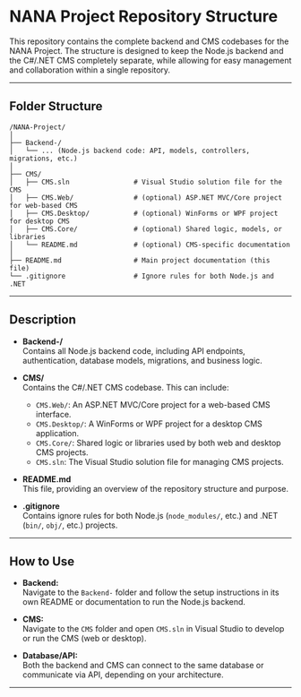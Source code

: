 # NANA Project Repository Structure

This repository contains the complete backend and CMS codebases for the NANA Project. The structure is designed to keep the Node.js backend and the C#/.NET CMS completely separate, while allowing for easy management and collaboration within a single repository.

---

## Folder Structure

```
/NANA-Project/
│
├── Backend-/
│   └── ... (Node.js backend code: API, models, controllers, migrations, etc.)
│
├── CMS/
│   ├── CMS.sln                # Visual Studio solution file for the CMS
│   ├── CMS.Web/               # (optional) ASP.NET MVC/Core project for web-based CMS
│   ├── CMS.Desktop/           # (optional) WinForms or WPF project for desktop CMS
│   ├── CMS.Core/              # (optional) Shared logic, models, or libraries
│   └── README.md              # (optional) CMS-specific documentation
│
├── README.md                  # Main project documentation (this file)
└── .gitignore                 # Ignore rules for both Node.js and .NET
```

---

## Description

- **Backend-/**  
  Contains all Node.js backend code, including API endpoints, authentication, database models, migrations, and business logic.

- **CMS/**  
  Contains the C#/.NET CMS codebase. This can include:
  - `CMS.Web/`: An ASP.NET MVC/Core project for a web-based CMS interface.
  - `CMS.Desktop/`: A WinForms or WPF project for a desktop CMS application.
  - `CMS.Core/`: Shared logic or libraries used by both web and desktop CMS projects.
  - `CMS.sln`: The Visual Studio solution file for managing CMS projects.

- **README.md**  
  This file, providing an overview of the repository structure and purpose.

- **.gitignore**  
  Contains ignore rules for both Node.js (`node_modules/`, etc.) and .NET (`bin/`, `obj/`, etc.) projects.

---

## How to Use

- **Backend:**  
  Navigate to the `Backend-` folder and follow the setup instructions in its own README or documentation to run the Node.js backend.

- **CMS:**  
  Navigate to the `CMS` folder and open `CMS.sln` in Visual Studio to develop or run the CMS (web or desktop).

- **Database/API:**  
  Both the backend and CMS can connect to the same database or communicate via API, depending on your architecture.

---
